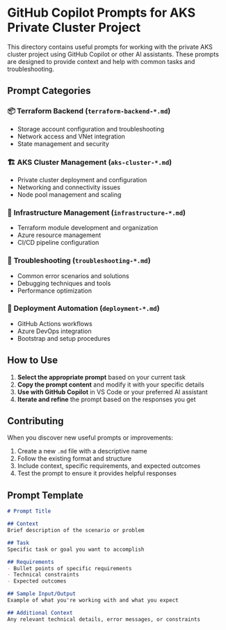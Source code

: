 # GitHub Copilot Prompts for AKS Private Cluster Project

This directory contains useful prompts for working with the private AKS cluster project using GitHub Copilot or other AI assistants. These prompts are designed to provide context and help with common tasks and troubleshooting.

## Prompt Categories

### 📦 **Terraform Backend (`terraform-backend-*.md`)**
- Storage account configuration and troubleshooting
- Network access and VNet integration
- State management and security

### 🏗️ **AKS Cluster Management (`aks-cluster-*.md`)**
- Private cluster deployment and configuration
- Networking and connectivity issues
- Node pool management and scaling

### 🔧 **Infrastructure Management (`infrastructure-*.md`)**
- Terraform module development and organization
- Azure resource management
- CI/CD pipeline configuration

### 🐛 **Troubleshooting (`troubleshooting-*.md`)**
- Common error scenarios and solutions
- Debugging techniques and tools
- Performance optimization

### 🚀 **Deployment Automation (`deployment-*.md`)**
- GitHub Actions workflows
- Azure DevOps integration
- Bootstrap and setup procedures

## How to Use

1. **Select the appropriate prompt** based on your current task
2. **Copy the prompt content** and modify it with your specific details
3. **Use with GitHub Copilot** in VS Code or your preferred AI assistant
4. **Iterate and refine** the prompt based on the responses you get

## Contributing

When you discover new useful prompts or improvements:
1. Create a new `.md` file with a descriptive name
2. Follow the existing format and structure
3. Include context, specific requirements, and expected outcomes
4. Test the prompt to ensure it provides helpful responses

## Prompt Template

```markdown
# Prompt Title

## Context
Brief description of the scenario or problem

## Task
Specific task or goal you want to accomplish

## Requirements
- Bullet points of specific requirements
- Technical constraints
- Expected outcomes

## Sample Input/Output
Example of what you're working with and what you expect

## Additional Context
Any relevant technical details, error messages, or constraints
```
